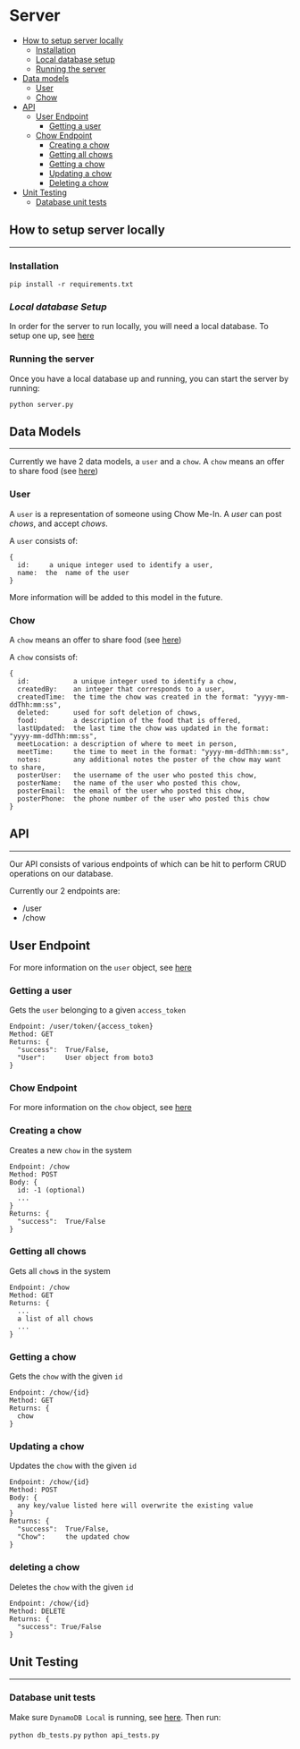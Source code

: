 # **Server**

* [How to setup server locally](#how-to-setup-server-locally)
  * [Installation](#installation)
  * [Local database setup](#local-database-setup)
  * [Running the server](#running-the-server)
* [Data models](#data-models)
  * [User](#user)
  * [Chow](#chow)
* [API](#api)
  * [User Endpoint](#user-endpoint)
    * [Getting a user](#getting-a-user)
  * [Chow Endpoint](#chow-endpoint)
    * [Creating a chow](#creating-a-chow)
    * [Getting all chows](#getting-all-chows)
    * [Getting a chow](#getting-a-chow)
    * [Updating a chow](#updating-a-chow)
    * [Deleting a chow](#deleting-a-chow)
* [Unit Testing](#unit-testing)
  * [Database unit tests](#database-unit-tests)

## **How to setup server locally**
---
### **Installation**

`pip install -r requirements.txt`

### ***Local database Setup***
In order for the server to run locally, you will need a local database.
To setup one up, see [here](chowmein/database/README.md) 

### **Running the server**
Once you have a local database up and running, you can start the server by running:

`python server.py`

## **Data Models**
---
Currently we have 2 data models, a `user` and a `chow`.
A `chow` means an offer to share food (see [here](../README.md))

### **User**
A `user` is a representation of someone using Chow Me-In.
A *user* can post *chows*, and accept *chows*.

A `user` consists of:
```
{
  id:     a unique integer used to identify a user,
  name:  the  name of the user
}
```
More information will be added to this model in the future.

### **Chow**
A `chow` means an offer to share food (see [here](../README.md))

A `chow` consists of:
```
{
  id:           a unique integer used to identify a chow,
  createdBy:    an integer that corresponds to a user,
  createdTime:  the time the chow was created in the format: "yyyy-mm-ddThh:mm:ss",
  deleted:      used for soft deletion of chows,
  food:         a description of the food that is offered,
  lastUpdated:  the last time the chow was updated in the format: "yyyy-mm-ddThh:mm:ss",
  meetLocation: a description of where to meet in person,
  meetTime:     the time to meet in the format: "yyyy-mm-ddThh:mm:ss",
  notes:        any additional notes the poster of the chow may want to share,
  posterUser:   the username of the user who posted this chow,
  posterName:   the name of the user who posted this chow,
  posterEmail:  the email of the user who posted this chow,
  posterPhone:  the phone number of the user who posted this chow
}
```

## **API**
---
Our API consists of various endpoints of which can be hit to perform CRUD operations on our database.

Currently our 2 endpoints are:
- /user
- /chow

## **User Endpoint**
For more information on the `user` object, see [here](#user)

### **Getting a user**
Gets the `user` belonging to a given `access_token`
```
Endpoint: /user/token/{access_token}
Method: GET
Returns: {
  "success":  True/False,
  "User":     User object from boto3
}
```
### **Chow Endpoint**
For more information on the `chow` object, see [here](#chow)

### **Creating a chow**
Creates a new `chow` in the system
```
Endpoint: /chow
Method: POST
Body: {
  id: -1 (optional)
  ...
}
Returns: {
  "success":  True/False
}  
```

### **Getting all chows**
Gets all `chow`s in the system
```
Endpoint: /chow
Method: GET
Returns: {
  ...
  a list of all chows
  ...
}
```

### **Getting a chow**
Gets the `chow` with the given `id`
```
Endpoint: /chow/{id}
Method: GET
Returns: {
  chow
}
```

### **Updating a chow**
Updates the `chow` with the given `id`
```
Endpoint: /chow/{id}
Method: POST
Body: {
  any key/value listed here will overwrite the existing value
}
Returns: {
  "success":  True/False,
  "Chow":     the updated chow
}  
```

### **deleting a chow**
Deletes the `chow` with the given `id`
```
Endpoint: /chow/{id}
Method: DELETE
Returns: {
  "success": True/False
}
```

## Unit Testing
---
### Database unit tests

Make sure `DynamoDB Local` is running, see [here](chowmein/database/README.md).
Then run:

`python db_tests.py`
`python api_tests.py`